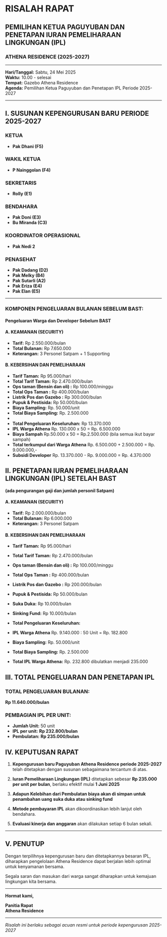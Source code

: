# RISALAH RAPAT
## PEMILIHAN KETUA PAGUYUBAN DAN PENETAPAN IURAN PEMELIHARAAN LINGKUNGAN (IPL)
### ATHENA RESIDENCE (2025-2027)

---

**Hari/Tanggal:** Sabtu, 24 Mei 2025  
**Waktu:** 10.00 - selesai  
**Tempat:** Gazebo Athena Residence  
**Agenda:** Pemilihan Ketua Paguyuban dan Penetapan IPL Periode 2025-2027

---

## I. SUSUNAN KEPENGURUSAN BARU PERIODE 2025-2027

### **KETUA**
- **Pak Dhani (F5)**

### **WAKIL KETUA**
- **P Nainggolan (F4)**

### **SEKRETARIS**
- **Rolly (E1)**

### **BENDAHARA**
- **Pak Doni (E3)**
- **Bu Miranda (C3)**

### **KOORDINATOR OPERASIONAL**
- **Pak Nedi 2**
  
  
### **PENASEHAT**
- **Pak Dadang (D2)**
- **Pak Melky (B4)**
- **Pak Sutarli (A2)**
- **Pak Eriza (E4)**
- **Pak Elan (E5)**

---


### **KOMPONEN PENGELUARAN BULANAN SEBELUM BAST:**

#### **Pengeluaran Warga dan Developer Sebelum BAST**
#### **A. KEAMANAN (SECURITY)**
- **Tarif:** Rp 2.550.000/bulan
- **Total Bulanan:** Rp 7.650.000
- **Keterangan:** 3 Personel Satpam + 1 Supporting

#### **B. KEBERSIHAN DAN PEMELIHARAAN**
- **Tarif Taman:** Rp 95.000/hari
- **Total Tarif Taman:** Rp 2.470.000/bulan
- **Ops taman (Bensin dan oli) :** Rp 100.000/minggu
- **Total Ops Taman :** Rp 400.000/bulan
- **Listrik Pos dan Gazebo :** Rp 300.000/bulan
- **Pupuk & Pestisida:** Rp 50.000/bulan
- **Biaya Sampling:** Rp. 50.000/unit
- **Total Biaya Sampling:** Rp. 2.500.000
- 
- **Total Pengeluaran Keseluruhan:** Rp 13.370.000
- **IPL Warga Athena** Rp. 130.000 x 50 = Rp. 6.500.000
- **Biaya Sampah** Rp.50.000 x 50 = Rp.2.500.000 (bila semua ikut bayar sampah)
- **Total terkumpul dari Warga Athena**  Rp. 6.500.000 + 2.500.000 = Rp. 9.000.000,- 
- **Subsidi Developer** Rp. 13.370.000 - Rp. 9.000.000 = Rp. 4.370.000
  

## II. PENETAPAN IURAN PEMELIHARAAN LINGKUNGAN (IPL) SETELAH BAST 
**(ada pengurangan gaji dan jumlah personil Satpam)**

#### **A. KEAMANAN (SECURITY)**
- **Tarif:** Rp 2.000.000/bulan
- **Total Bulanan:** Rp 6.000.000
- **Keterangan:** 3 Personel Satpam

#### **B. KEBERSIHAN DAN PEMELIHARAAN**
- **Tarif Taman:** Rp 95.000/hari
- **Total Tarif Taman:** Rp 2.470.000/bulan
- **Ops taman (Bensin dan oli) :** Rp 100.000/minggu
- **Total Ops Taman :** Rp 400.000/bulan
- **Listrik Pos dan Gazebo :** Rp 200.000/bulan
- **Pupuk & Pestisida:** Rp 50.000/bulan
- **Suka Duka:** Rp 10.000/bulan
- **Sinking Fund:** Rp 10.000/bulan

- **Total Pengeluaran Keseluruhan:** 
- **IPL Warga Athena** Rp. 9.140.000 : 50 Unit = Rp. 182.800
- **Biaya Sampling:** Rp. 50.000/unit
- **Total Biaya Sampling:** Rp. 2.500.000
- **Total IPL Warga Athena:** Rp. 232.800 dibulatkan menjadi 235.000

## III. TOTAL PENGELUARAN DAN PENETAPAN IPL

### **TOTAL PENGELUARAN BULANAN:**
**Rp 11.640.000/bulan**

### **PEMBAGIAN IPL PER UNIT:**
- **Jumlah Unit:** 50 unit
- **IPL per unit:** **Rp 232.800/bulan**
- **Pembulatan:** **Rp 235.000/bulan**


## IV. KEPUTUSAN RAPAT

1. **Kepengurusan baru Paguyuban Athena Residence periode 2025-2027** telah ditetapkan dengan susunan sebagaimana tercantum di atas.

2. **Iuran Pemeliharaan Lingkungan (IPL)** ditetapkan sebesar **Rp 235.000 per unit per bulan**, berlaku efektif mulai **1 Juni 2025**
  
3. **Adapun Kelebihan dari Pembulatan biaya akan di simpan untuk penambahan uang suka duka atau sinking fund**

4. **Metode pembayaran IPL** akan dikoordinasikan lebih lanjut oleh bendahara.

5. **Evaluasi kinerja dan anggaran** akan dilakukan setiap 6 bulan sekali.

---

## V. PENUTUP

Dengan terpilihnya kepengurusan baru dan ditetapkannya besaran IPL, diharapkan pengelolaan Athena Residence dapat berjalan lebih optimal untuk kenyamanan bersama.

Segala saran dan masukan dari warga sangat diharapkan untuk kemajuan lingkungan kita bersama.

---

**Hormat kami,**

**Panitia Rapat**  
**Athena Residence**

---

*Risalah ini berlaku sebagai acuan resmi untuk periode kepengurusan 2025-2027*
